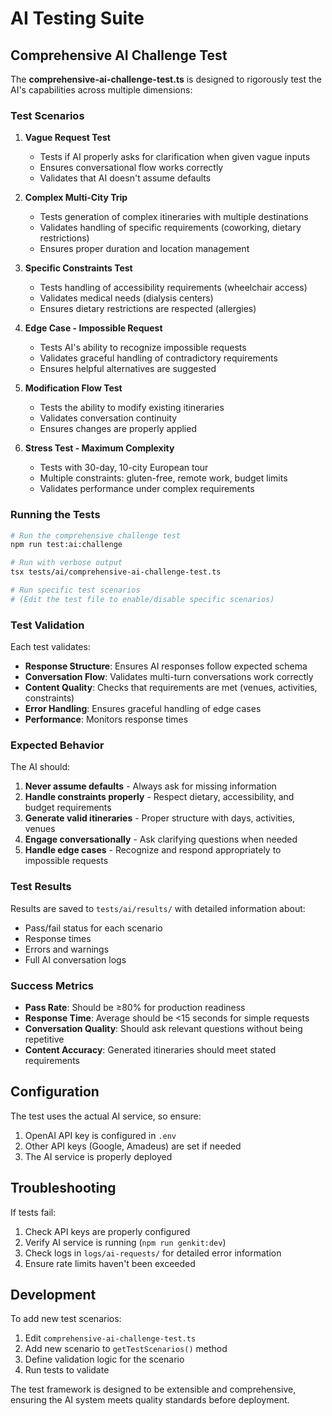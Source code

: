 # AI Testing Suite

## Comprehensive AI Challenge Test

The **comprehensive-ai-challenge-test.ts** is designed to rigorously test the AI's capabilities across multiple dimensions:

### Test Scenarios

1. **Vague Request Test**
   - Tests if AI properly asks for clarification when given vague inputs
   - Ensures conversational flow works correctly
   - Validates that AI doesn't assume defaults

2. **Complex Multi-City Trip**
   - Tests generation of complex itineraries with multiple destinations
   - Validates handling of specific requirements (coworking, dietary restrictions)
   - Ensures proper duration and location management

3. **Specific Constraints Test**
   - Tests handling of accessibility requirements (wheelchair access)
   - Validates medical needs (dialysis centers)
   - Ensures dietary restrictions are respected (allergies)

4. **Edge Case - Impossible Request**
   - Tests AI's ability to recognize impossible requests
   - Validates graceful handling of contradictory requirements
   - Ensures helpful alternatives are suggested

5. **Modification Flow Test**
   - Tests the ability to modify existing itineraries
   - Validates conversation continuity
   - Ensures changes are properly applied

6. **Stress Test - Maximum Complexity**
   - Tests with 30-day, 10-city European tour
   - Multiple constraints: gluten-free, remote work, budget limits
   - Validates performance under complex requirements

### Running the Tests

```bash
# Run the comprehensive challenge test
npm run test:ai:challenge

# Run with verbose output
tsx tests/ai/comprehensive-ai-challenge-test.ts

# Run specific test scenarios
# (Edit the test file to enable/disable specific scenarios)
```

### Test Validation

Each test validates:
- **Response Structure**: Ensures AI responses follow expected schema
- **Conversation Flow**: Validates multi-turn conversations work correctly
- **Content Quality**: Checks that requirements are met (venues, activities, constraints)
- **Error Handling**: Ensures graceful handling of edge cases
- **Performance**: Monitors response times

### Expected Behavior

The AI should:
1. **Never assume defaults** - Always ask for missing information
2. **Handle constraints properly** - Respect dietary, accessibility, and budget requirements
3. **Generate valid itineraries** - Proper structure with days, activities, venues
4. **Engage conversationally** - Ask clarifying questions when needed
5. **Handle edge cases** - Recognize and respond appropriately to impossible requests

### Test Results

Results are saved to `tests/ai/results/` with detailed information about:
- Pass/fail status for each scenario
- Response times
- Errors and warnings
- Full AI conversation logs

### Success Metrics

- **Pass Rate**: Should be ≥80% for production readiness
- **Response Time**: Average should be <15 seconds for simple requests
- **Conversation Quality**: Should ask relevant questions without being repetitive
- **Content Accuracy**: Generated itineraries should meet stated requirements

## Configuration

The test uses the actual AI service, so ensure:
1. OpenAI API key is configured in `.env`
2. Other API keys (Google, Amadeus) are set if needed
3. The AI service is properly deployed

## Troubleshooting

If tests fail:
1. Check API keys are properly configured
2. Verify AI service is running (`npm run genkit:dev`)
3. Check logs in `logs/ai-requests/` for detailed error information
4. Ensure rate limits haven't been exceeded

## Development

To add new test scenarios:
1. Edit `comprehensive-ai-challenge-test.ts`
2. Add new scenario to `getTestScenarios()` method
3. Define validation logic for the scenario
4. Run tests to validate

The test framework is designed to be extensible and comprehensive, ensuring the AI system meets quality standards before deployment.